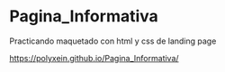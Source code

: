 # Pagina_Informativa

Practicando maquetado con html y css de landing page

https://polyxein.github.io/Pagina_Informativa/
